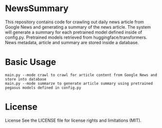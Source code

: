 # NewsSummary

This repository contains code for crawling out daily news article from Google News and generating a summary of the news article. The system will generate a summary for each pretrained model defined inside of config.py. Pretrained models retrieved from huggingface/transformers. News metadata, article and summary are stored inside a database.

# Basic Usage

```
main.py --mode crawl to crawl for article content from Google News and store into database
main.py --mode summarze to generate article summary using pretrained pegasus models defined in config.py
```
# License
License
See the LICENSE file for license rights and limitations (MIT).
